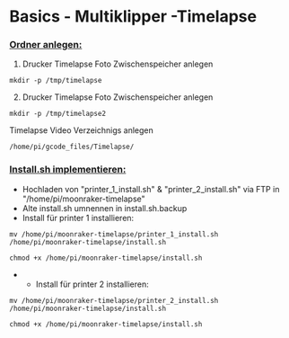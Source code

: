 # Basics - Multiklipper -Timelapse
  
### <u>Ordner anlegen:</u>  
  
1. Drucker Timelapse Foto Zwischenspeicher anlegen
```
mkdir -p /tmp/timelapse
``` 
2. Drucker Timelapse Foto Zwischenspeicher anlegen
```
mkdir -p /tmp/timelapse2
```
Timelapse Video Verzeichnigs anlegen  
```  
/home/pi/gcode_files/Timelapse/
```  

### <u>Install.sh implementieren:</u> 
- Hochladen von "printer_1_install.sh" & "printer_2_install.sh" via FTP in "/home/pi/moonraker-timelapse"
- Alte install.sh umnennen in install.sh.backup
- Install für printer 1 installieren:
```  
mv /home/pi/moonraker-timelapse/printer_1_install.sh /home/pi/moonraker-timelapse/install.sh
``` 
```  
chmod +x /home/pi/moonraker-timelapse/install.sh
```
- - Install für printer 2 installieren:
```  
mv /home/pi/moonraker-timelapse/printer_2_install.sh /home/pi/moonraker-timelapse/install.sh
``` 
```  
chmod +x /home/pi/moonraker-timelapse/install.sh
```